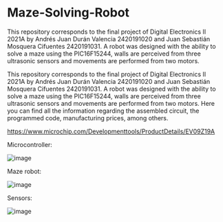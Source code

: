 # Maze-Solving-Robot
This repository corresponds to the final project of Digital Electronics II 2021A by Andrés Juan Durán Valencia 2420191020 and Juan Sebastián Mosquera Cifuentes 2420191031. A robot was designed with the ability to solve a maze using the PIC16F15244, walls are perceived from three ultrasonic sensors and movements are performed from two motors.

This repository corresponds to the final project of Digital Electronics II 2021A by Andrés Juan Durán Valencia 2420191020 and Juan Sebastián Mosquera Cifuentes 2420191031. A robot was designed with the ability to solve a maze using the PIC16F15244, walls are perceived from three ultrasonic sensors and movements are performed from two motors.
Here you can find all the information regarding the assembled circuit, the programmed code, manufacturing prices, among others.

https://www.microchip.com/Developmenttools/ProductDetails/EV09Z19A

Microcontroller:

![image](https://user-images.githubusercontent.com/80593258/119589079-b63b8f00-bd97-11eb-91c7-8679c418f4e9.png)

Maze robot:

![image](https://user-images.githubusercontent.com/80593258/119589164-e3883d00-bd97-11eb-8d73-7f45f639fc0e.png)

Sensors:

![image](https://user-images.githubusercontent.com/80593258/119589217-f7cc3a00-bd97-11eb-8523-c51fa7a16f41.png)

